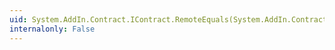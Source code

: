 ```yaml
---
uid: System.AddIn.Contract.IContract.RemoteEquals(System.AddIn.Contract.IContract)
internalonly: False
---
```

